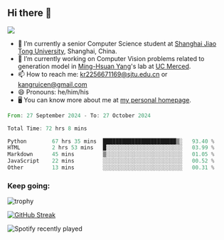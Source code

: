 ## Hi there 👋

![](https://komarev.com/ghpvc/?username=Kr-Panghu)
- 🌱 I’m currently a senior Computer Science student at [Shanghai Jiao Tong University](https://www.sjtu.edu.cn), Shanghai, China.
- 🔭 I’m currently working on Computer Vision problems related to generation model in [Ming-Hsuan Yang](https://faculty.ucmerced.edu/mhyang/)'s lab at [UC Merced](https://www.ucmerced.edu/).
- 📫 How to reach me: kr2256671169@sjtu.edu.cn or kangruicen@gmail.com
- 😄 Pronouns: he/him/his
- 🖥️ You can know more about me at [my personal homepage](https://kr-panghu.github.io).

<!--START_SECTION:waka-->

```rust
From: 27 September 2024 - To: 27 October 2024

Total Time: 72 hrs 8 mins

Python        67 hrs 35 mins  ███████████████████████▒░   93.40 %
HTML          2 hrs 53 mins   █░░░░░░░░░░░░░░░░░░░░░░░░   03.99 %
Markdown      45 mins         ▒░░░░░░░░░░░░░░░░░░░░░░░░   01.05 %
JavaScript    22 mins         ░░░░░░░░░░░░░░░░░░░░░░░░░   00.52 %
Other         13 mins         ░░░░░░░░░░░░░░░░░░░░░░░░░   00.31 %
```

<!--END_SECTION:waka-->

<h3 align="left">Keep going:</h3>

![trophy](https://github-profile-trophy.vercel.app/?username=Kr-Panghu&theme=onedark&title=MultiLanguage,Stars,Followers,Repositories,Commits,Experience)

[![GitHub Streak](https://github-readme-streak-stats.herokuapp.com/?user=Kr-Panghu)](https://git.io/streak-stats)

![Spotify recently played](https://spotify-recently-played-readme.vercel.app/api?user=313cmgdfngjjlfotpedtywb7cpca)
